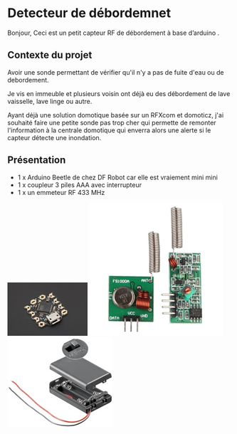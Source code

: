
Detecteur de débordemnet
===================

Bonjour, Ceci est un petit capteur RF de débordement à base d’arduino .


Contexte du projet
-------------

Avoir une sonde permettant de vérifier qu'il n'y a pas de fuite d'eau ou de debordement. 


Je vis en immeuble et plusieurs voisin ont déjà eu des débordement de lave vaisselle, lave linge ou autre. 


Ayant déjà une solution domotique basée sur un RFXcom et domoticz, j'ai souhaité faire une petite sonde pas trop cher qui permette de remonter l'information à la centrale domotique qui enverra alors une alerte si le capteur détecte une inondation.


Présentation 
------------

 - 1 x Arduino Beetle de chez DF Robot car elle est vraiement mini mini
 - 1 x coupleur 3 piles AAA avec interrupteur
 - 1 x un emmeteur RF 433 MHz

![Arduino Beetle](./docs/images/beetle.jpg)
![emetteur](./docs/images/RF433.jpg)
![coupleur de piles ](./docs/images/coupleur_piles.jpg)


